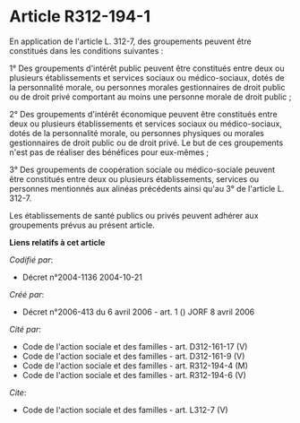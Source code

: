 # Article R312-194-1

En application de l'article L. 312-7, des groupements peuvent être constitués dans les conditions suivantes : 

1° Des groupements d'intérêt public peuvent être constitués entre deux ou plusieurs établissements et services sociaux ou
médico-sociaux, dotés de la personnalité morale, ou personnes morales gestionnaires de droit public ou de droit privé
comportant au moins une personne morale de droit public ; 

2° Des groupements d'intérêt économique peuvent être constitués entre deux ou plusieurs établissements et services sociaux ou
médico-sociaux, dotés de la personnalité morale, ou personnes physiques ou morales gestionnaires de droit public ou de droit
privé. Le but de ces groupements n'est pas de réaliser des bénéfices pour eux-mêmes ; 

3° Des groupements de coopération sociale ou médico-sociale peuvent être constitués entre deux ou plusieurs établissements,
services ou personnes mentionnés aux alinéas précédents ainsi qu'au 3° de l'article L. 312-7. 

Les établissements de santé publics ou privés peuvent adhérer aux groupements prévus au présent article.

**Liens relatifs à cet article**

_Codifié par_:

  - Décret n°2004-1136 2004-10-21

_Créé par_:

  - Décret n°2006-413 du 6 avril 2006 - art. 1 () JORF 8 avril 2006

_Cité par_:

  - Code de l'action sociale et des familles - art. D312-161-17 (V)
  - Code de l'action sociale et des familles - art. D312-161-9 (V)
  - Code de l'action sociale et des familles - art. R312-194-4 (M)
  - Code de l'action sociale et des familles - art. R312-194-6 (V)

_Cite_:

  - Code de l'action sociale et des familles - art. L312-7 (V)
